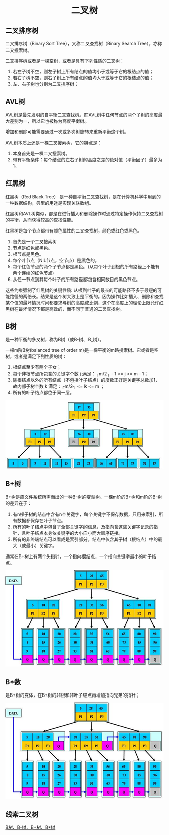 <h1 align="center"> 二叉树</h1>

二叉排序树
-

二叉排序树（Binary Sort Tree），又称二叉查找树（Binary Search Tree），亦称二叉搜索树。

二叉排序树或者是一棵空树，或者是具有下列性质的二叉树：

1. 若左子树不空，则左子树上所有结点的值均小于或等于它的根结点的值；
2. 若右子树不空，则右子树上所有结点的值均大于或等于它的根结点的值；
3. 左、右子树也分别为二叉排序树；

AVL树
-

AVL树是最先发明的自平衡二叉查找树。在AVL树中任何节点的两个子树的高度最大差别为一，所以它也被称为高度平衡树。

增加和删除可能需要通过一次或多次树旋转来重新平衡这个树。

AVL树本质上还是一棵二叉搜索树，它的特点是：

1. 本身首先是一棵二叉搜索树。
2. 带有平衡条件：每个结点的左右子树的高度之差的绝对值（平衡因子）最多为1。

红黑树
-

红黑树（Red Black Tree） 是一种自平衡二叉查找树，是在计算机科学中用到的一种数据结构，典型的用途是实现关联数组。

红黑树和AVL树类似，都是在进行插入和删除操作时通过特定操作保持二叉查找树的平衡，从而获得较高的查找性能。

红黑树是每个节点都带有颜色属性的二叉查找树，颜色或红色或黑色。

1. 首先是一个二叉搜索树
2. 节点是红色或黑色。
3. 根节点是黑色。
4. 每个叶节点（NIL节点，空节点）是黑色的。
5. 每个红色节点的两个子节点都是黑色。(从每个叶子到根的所有路径上不能有两个连续的红色节点)
6. 从任一节点到其每个叶子的所有路径都包含相同数目的黑色节点。

这些约束强制了红黑树的关键性质: 从根到叶子的最长的可能路径不多于最短的可能路径的两倍长。结果是这个树大致上是平衡的。因为操作比如插入、删除和查找某个值的最坏情况时间都要求与树的高度成比例，这个在高度上的理论上限允许红黑树在最坏情况下都是高效的，而不同于普通的二叉查找树。

B树
-

是一种平衡的多叉树，称为B树（或B-树、B_树）。

一棵m阶B树(balanced tree of order m)是一棵平衡的m路搜索树。它或者是空树，或者是满足下列性质的树：

1. 根结点至少有两个子女；
2. 每个非根节点所包含的关键字个数 j 满足：┌m/2┐ - 1 <= j <= m - 1；
3. 除根结点以外的所有结点（不包括叶子结点）的度数正好是关键字总数加1，故内部子树个数 k 满足：┌m/2┐ <= k <= m ；
4. 所有的叶子结点都位于同一层。

<p align="center"><img src="/images/posts/2017-08-31/bmitree.jpg" /></p>

B+树
-

B+树是应文件系统所需而出的一种B-树的变型树。一棵m阶的B+树和m阶的B-树的差异在于：

1. 有n棵子树的结点中含有n个关键字，每个关键字不保存数据，只用来索引，所有数据都保存在叶子节点。
2. 所有的叶子结点中包含了全部关键字的信息，及指向含这些关键字记录的指针，且叶子结点本身依关键字的大小自小而大顺序链接。
3. 所有的非终端结点可以看成是索引部分，结点中仅含其子树（根结点）中的最大（或最小）关键字。

通常在B+树上有两个头指针，一个指向根结点，一个指向关键字最小的叶子结点。

<p align="center"><img src="/images/posts/2017-08-31/bpltree.jpg" /></p>

B*数
-

是B+树的变体，在B+树的非根和非叶子结点再增加指向兄弟的指针；

<p align="center"><img src="/images/posts/2017-08-31/bastree.jpg" /></p>


线索二叉树
-

<a href="http://www.cnblogs.com/oldhorse/archive/2009/11/16/1604009.html" target="_blank">B树、B-树、B+树、B*树</a>
